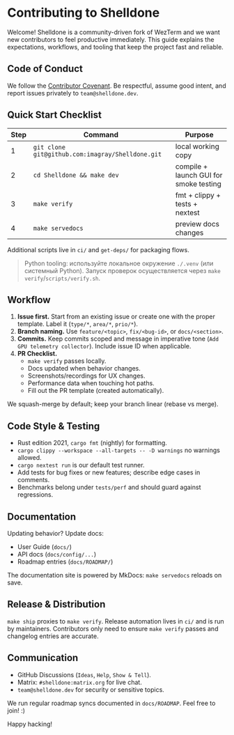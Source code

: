 # Contributing to Shelldone

Welcome! Shelldone is a community-driven fork of WezTerm and we want
new contributors to feel productive immediately. This guide explains the
expectations, workflows, and tooling that keep the project fast and reliable.

## Code of Conduct

We follow the [Contributor Covenant](https://www.contributor-covenant.org/).
Be respectful, assume good intent, and report issues privately to
`team@shelldone.dev`.

## Quick Start Checklist

| Step | Command | Purpose |
| --- | --- | --- |
| 1 | `git clone git@github.com:imagray/Shelldone.git` | local working copy |
| 2 | `cd Shelldone && make dev` | compile + launch GUI for smoke testing |
| 3 | `make verify` | fmt + clippy + tests + nextest |
| 4 | `make servedocs` | preview docs changes |

Additional scripts live in `ci/` and `get-deps/` for packaging flows.

> Python tooling: используйте локальное окружение `./.venv` (или системный Python). Запуск проверок осуществляется через `make verify`/`scripts/verify.sh`.

## Workflow

1. **Issue first.** Start from an existing issue or create one with the proper
   template. Label it (`type/*`, `area/*`, `prio/*`).
2. **Branch naming.** Use `feature/<topic>`, `fix/<bug-id>`, or `docs/<section>`.
3. **Commits.** Keep commits scoped and message in imperative tone
   (`Add GPU telemetry collector`). Include issue ID when applicable.
4. **PR Checklist.**
   - `make verify` passes locally.
   - Docs updated when behavior changes.
   - Screenshots/recordings for UX changes.
   - Performance data when touching hot paths.
   - Fill out the PR template (created automatically).

We squash-merge by default; keep your branch linear (rebase vs merge).

## Code Style & Testing

- Rust edition 2021, `cargo fmt` (nightly) for formatting.
- `cargo clippy --workspace --all-targets -- -D warnings` no warnings allowed.
- `cargo nextest run` is our default test runner.
- Add tests for bug fixes or new features; describe edge cases in comments.
- Benchmarks belong under `tests/perf` and should guard against regressions.

## Documentation

Updating behavior? Update docs:
- User Guide (`docs/`)
- API docs (`docs/config/...`)
- Roadmap entries (`docs/ROADMAP/`)

The documentation site is powered by MkDocs: `make servedocs` reloads on save.

## Release & Distribution

`make ship` proxies to `make verify`. Release automation lives in
`ci/` and is run by maintainers. Contributors only need to ensure `make verify` passes
and changelog entries are accurate.

## Communication

- GitHub Discussions (`Ideas`, `Help`, `Show & Tell`).
- Matrix: `#shelldone:matrix.org` for live chat.
- `team@shelldone.dev` for security or sensitive topics.

We run regular roadmap syncs documented in `docs/ROADMAP`. Feel free to join! :)

Happy hacking!
